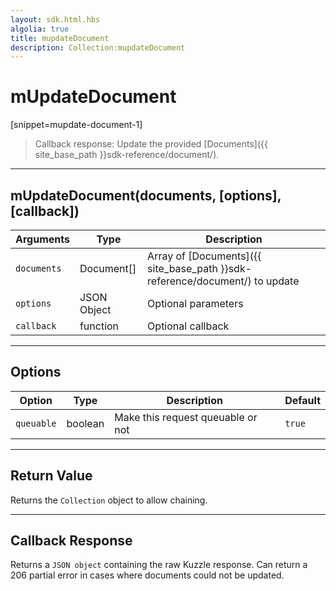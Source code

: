 ```yaml
---
layout: sdk.html.hbs
algolia: true
title: mupdateDocument
description: Collection:mupdateDocument
---
```

  

# mUpdateDocument
[snippet=mupdate-document-1]
> Callback response:
Update the provided [Documents]({{ site_base_path }}sdk-reference/document/).

---

## mUpdateDocument(documents, [options], [callback])

| Arguments | Type | Description |
|---------------|---------|----------------------------------------|
| ``documents`` | Document[] | Array of [Documents]({{ site_base_path }}sdk-reference/document/) to update |
| ``options`` | JSON Object | Optional parameters |
| ``callback`` | function | Optional callback |

---

## Options

| Option | Type | Description | Default |
|---------------|---------|----------------------------------------|---------|
| ``queuable`` | boolean | Make this request queuable or not  | ``true`` |

---

## Return Value

Returns the `Collection` object to allow chaining.

---

## Callback Response

Returns a `JSON object` containing the raw Kuzzle response.
Can return a 206 partial error in cases where documents could not be updated. 
